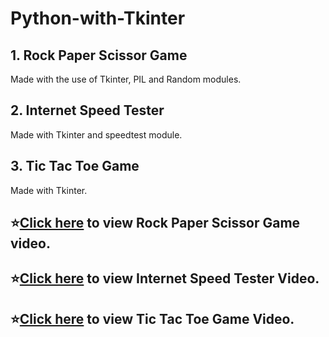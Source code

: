 # Python-with-Tkinter
## 1. Rock Paper Scissor Game
Made with the use of Tkinter, PIL and Random modules.
## 2. Internet Speed Tester
Made with Tkinter and speedtest module.
## 3. Tic Tac Toe Game
Made with Tkinter.
## ⭐[Click here](https://www.instagram.com/p/CSQkzz0o76b/) to view Rock Paper Scissor Game video.
## ⭐[Click here](https://www.instagram.com/p/CRnUZX8DdxM/) to view Internet Speed Tester Video.
## ⭐[Click here](https://www.instagram.com/p/CTtM867IQM6/) to view Tic Tac Toe Game Video.

